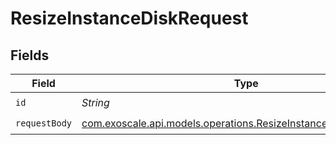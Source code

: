 # ResizeInstanceDiskRequest


## Fields

| Field                                                                                                                        | Type                                                                                                                         | Required                                                                                                                     | Description                                                                                                                  |
| ---------------------------------------------------------------------------------------------------------------------------- | ---------------------------------------------------------------------------------------------------------------------------- | ---------------------------------------------------------------------------------------------------------------------------- | ---------------------------------------------------------------------------------------------------------------------------- |
| `id`                                                                                                                         | *String*                                                                                                                     | :heavy_check_mark:                                                                                                           | N/A                                                                                                                          |
| `requestBody`                                                                                                                | [com.exoscale.api.models.operations.ResizeInstanceDiskRequestBody](../../models/operations/ResizeInstanceDiskRequestBody.md) | :heavy_check_mark:                                                                                                           | N/A                                                                                                                          |